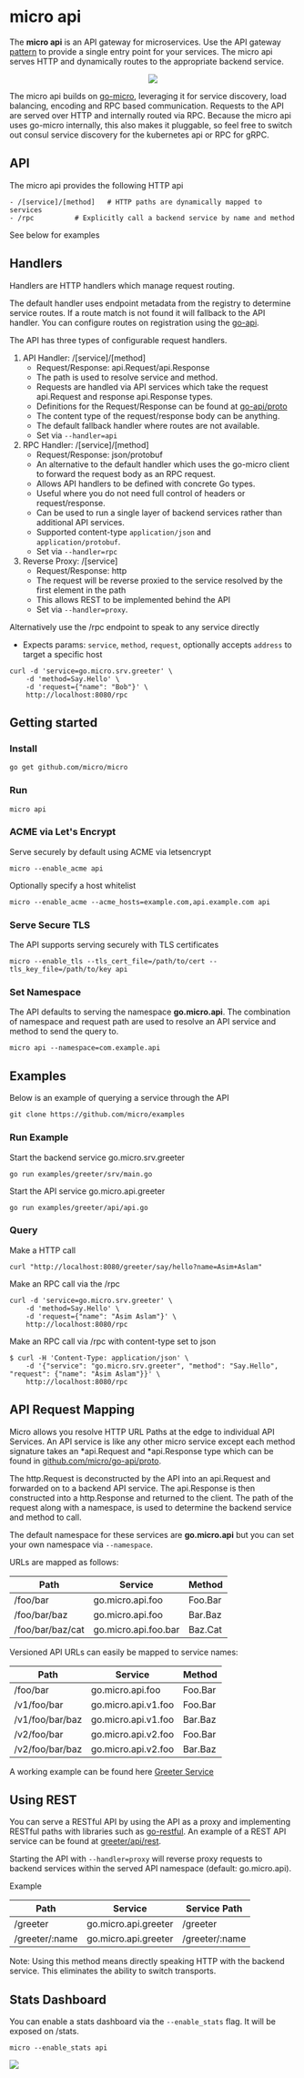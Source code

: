 # micro api

The **micro api** is an API gateway for microservices. Use the API gateway [pattern](http://microservices.io/patterns/apigateway.html) to provide a 
single entry point for your services. The micro api serves HTTP and dynamically routes to the appropriate backend service.

<p align="center">
  <img src="https://github.com/micro/docs/blob/master/images/api.png" />
</p>

The micro api builds on [go-micro](https://github.com/micro/go-micro), leveraging it for service discovery, load balancing, encoding and 
RPC based communication. Requests to the API are served over HTTP and internally routed via RPC. Because the micro api uses go-micro internally, 
this also makes it pluggable, so feel free to switch out consul service discovery for the kubernetes api or RPC for gRPC.

## API

The micro api provides the following HTTP api

```
- /[service]/[method]	# HTTP paths are dynamically mapped to services
- /rpc			# Explicitly call a backend service by name and method
```

See below for examples

## Handlers

Handlers are HTTP handlers which manage request routing.

The default handler uses endpoint metadata from the registry to determine service routes. If a route match is not found it will 
fallback to the API handler. You can configure routes on registration using the [go-api](https://github.com/micro/go-api).

The API has three types of configurable request handlers.

1. API Handler: /[service]/[method]
	- Request/Response: api.Request/api.Response
	- The path is used to resolve service and method.
	- Requests are handled via API services which take the request api.Request and response api.Response types. 
	- Definitions for the Request/Response can be found at [go-api/proto](https://github.com/micro/go-api/blob/master/proto/api.proto)
	- The content type of the request/response body can be anything.
	- The default fallback handler where routes are not available.
	- Set via `--handler=api`
2. RPC Handler: /[service]/[method]
	- Request/Response: json/protobuf
	- An alternative to the default handler which uses the go-micro client to forward the request body as an RPC request.
	- Allows API handlers to be defined with concrete Go types.
	- Useful where you do not need full control of headers or request/response.
	- Can be used to run a single layer of backend services rather than additional API services.
	- Supported content-type `application/json` and `application/protobuf`.
	- Set via `--handler=rpc`
3. Reverse Proxy: /[service]
	- Request/Response: http
	- The request will be reverse proxied to the service resolved by the first element in the path
	- This allows REST to be implemented behind the API
	- Set via `--handler=proxy`.

Alternatively use the /rpc endpoint to speak to any service directly
- Expects params: `service`, `method`, `request`, optionally accepts `address` to target a specific host

```
curl -d 'service=go.micro.srv.greeter' \
	-d 'method=Say.Hello' \
	-d 'request={"name": "Bob"}' \
	http://localhost:8080/rpc
```

## Getting started

### Install

```shell
go get github.com/micro/micro
```

### Run

```shell
micro api
```

### ACME via Let's Encrypt

Serve securely by default using ACME via letsencrypt

```
micro --enable_acme api
```

Optionally specify a host whitelist

```
micro --enable_acme --acme_hosts=example.com,api.example.com api
```

### Serve Secure TLS

The API supports serving securely with TLS certificates

```shell
micro --enable_tls --tls_cert_file=/path/to/cert --tls_key_file=/path/to/key api
```

### Set Namespace

The API defaults to serving the namespace **go.micro.api**. The combination of namespace and request path 
are used to resolve an API service and method to send the query to.

```shell
micro api --namespace=com.example.api
```

## Examples

Below is an example of querying a service through the API

```
git clone https://github.com/micro/examples
```

### Run Example

Start the backend service go.micro.srv.greeter

```shell
go run examples/greeter/srv/main.go
```

Start the API service go.micro.api.greeter

```shell
go run examples/greeter/api/api.go
```

### Query

Make a HTTP call

```shell
curl "http://localhost:8080/greeter/say/hello?name=Asim+Aslam"
```

Make an RPC call via the /rpc

```shell
curl -d 'service=go.micro.srv.greeter' \
	-d 'method=Say.Hello' \
	-d 'request={"name": "Asim Aslam"}' \
	http://localhost:8080/rpc
```

Make an RPC call via /rpc with content-type set to json

```shell
$ curl -H 'Content-Type: application/json' \
	-d '{"service": "go.micro.srv.greeter", "method": "Say.Hello", "request": {"name": "Asim Aslam"}}' \
	http://localhost:8080/rpc
```

## API Request Mapping

Micro allows you resolve HTTP URL Paths at the edge to individual API Services. An API service is like any other 
micro service except each method signature takes an *api.Request and *api.Response type which can be found in 
[github.com/micro/go-api/proto](https://github.com/micro/go-api/blob/master/proto/api.proto).

The http.Request is deconstructed by the API into an api.Request and forwarded on to a backend API service. 
The api.Response is then constructed into a http.Response and returned to the client. The path of the request 
along with a namespace, is used to determine the backend service and method to call.

The default namespace for these services are **go.micro.api** but you can set your own namespace via `--namespace`.

URLs are mapped as follows:

Path	|	Service	|	Method
----	|	----	|	----
/foo/bar	|	go.micro.api.foo	|	Foo.Bar
/foo/bar/baz	|	go.micro.api.foo	|	Bar.Baz
/foo/bar/baz/cat	|	go.micro.api.foo.bar	|	Baz.Cat

Versioned API URLs can easily be mapped to service names:

Path	|	Service	|	Method
----	|	----	|	----
/foo/bar	|	go.micro.api.foo	|	Foo.Bar
/v1/foo/bar	|	go.micro.api.v1.foo	|	Foo.Bar
/v1/foo/bar/baz	|	go.micro.api.v1.foo	|	Bar.Baz
/v2/foo/bar	|	go.micro.api.v2.foo	|	Foo.Bar
/v2/foo/bar/baz	|	go.micro.api.v2.foo	|	Bar.Baz

A working example can be found here [Greeter Service](https://github.com/micro/examples/tree/master/greeter)

## Using REST

You can serve a RESTful API by using the API as a proxy and implementing RESTful paths with libraries such as [go-restful](https://github.com/emicklei/go-restful). 
An example of a REST API service can be found at [greeter/api/rest](https://github.com/micro/examples/tree/master/greeter/api/rest).

Starting the API with `--handler=proxy` will reverse proxy requests to backend services within the served API namespace (default: go.micro.api). 

Example

Path	|	Service	|	Service Path
---	|	---	|	---
/greeter	|	go.micro.api.greeter	|	/greeter
/greeter/:name	|	go.micro.api.greeter	|	/greeter/:name


Note: Using this method means directly speaking HTTP with the backend service. This eliminates the ability to switch transports.

## Stats Dashboard

You can enable a stats dashboard via the `--enable_stats` flag. It will be exposed on /stats.

```shell
micro --enable_stats api
```

<img src="https://github.com/micro/docs/blob/master/images/stats.png">



